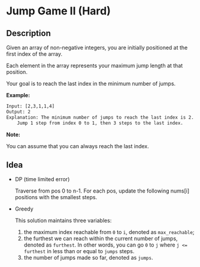 # Jump Game II (Hard)

## Description

Given an array of non-negative integers, you are initially positioned at the first index of the array.

Each element in the array represents your maximum jump length at that position.

Your goal is to reach the last index in the minimum number of jumps.

**Example:**

```html
Input: [2,3,1,1,4]
Output: 2
Explanation: The minimum number of jumps to reach the last index is 2.
    Jump 1 step from index 0 to 1, then 3 steps to the last index.
```

**Note:**

You can assume that you can always reach the last index.

## Idea

- DP (time limited error)

  Traverse from pos 0 to n-1. For each pos, update the following nums[i] positions with the smallest steps.

- Greedy

  This solution maintains three variables:

  1. the maximum index reachable from `0` to `i`, denoted as `max_reachable`;
  2. the furthest we can reach within the current number of jumps, denoted as `furthest`. In other words, you can go `0` to `j` where `j <= furthest` in less than or equal to `jumps` steps.
  3. the number of jumps made so far, denoted as `jumps`.
  
